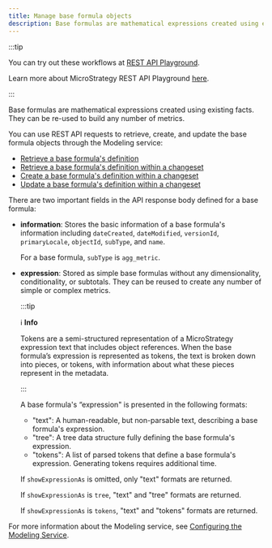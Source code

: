 ```yaml
---
title: Manage base formula objects
description: Base formulas are mathematical expressions created using existing facts. They can be re-used to build any number of metrics. You can use REST API requests to retrieve, create, and update the base formula objects through the Modeling service.
---
```


<Available since="2021 Update 5" />

:::tip

You can try out these workflows at [REST API Playground](https://www.postman.com/microstrategysdk/workspace/microstrategy-rest-api/folder/16131298-cf953972-3d9d-4347-b253-5d89e40c088c?ctx=documentation).

Learn more about MicroStrategy REST API Playground [here](/docs/getting-started/playground.md).

:::

Base formulas are mathematical expressions created using existing facts. They can be re-used to build any number of metrics.

You can use REST API requests to retrieve, create, and update the base formula objects through the Modeling service:

- [Retrieve a base formula's definition](./retrieve-a-base-formulas-definition.md)
- [Retrieve a base formula's definition within a changeset](./retrieve-a-base-formulas-definition-within-a-changeset.md)
- [Create a base formula's definition within a changeset](./create-a-base-formulas-definition-within-a-changeset.md)
- [Update a base formula's definition within a changeset](./update-a-base-formulas-definition-within-a-changeset.md)

There are two important fields in the API response body defined for a base formula:

- **information**: Stores the basic information of a base formula's information including `dateCreated`, `dateModified`, `versionId`, `primaryLocale`, `objectId`, `subType`, and `name`.

  For a base formula, `subType` is `agg_metric`.

- **expression**: Stored as simple base formulas without any dimensionality, conditionality, or subtotals. They can be reused to create any number of simple or complex metrics.

  :::tip

  :information_source: **Info**

  Tokens are a semi-structured representation of a MicroStrategy expression text that includes object references. When the base formula’s expression is represented as tokens, the text is broken down into pieces, or tokens, with information about what these pieces represent in the metadata.

  :::

  A base formula's “expression" is presented in the following formats:

  - "text": A human-readable, but non-parsable text, describing a base formula's expression.
  - "tree": A tree data structure fully defining the base formula's expression.
  - "tokens": A list of parsed tokens that define a base formula's expression. Generating tokens requires additional time.

  If `showExpressionAs` is omitted, only "text" formats are returned.

  If `showExpressionAs` is `tree`, "text" and "tree" formats are returned.

  If `showExpressionAs` is `tokens`, "text" and "tokens" formats are returned.

For more information about the Modeling service, see [Configuring the Modeling Service](https://www2.microstrategy.com/producthelp/2021/InstallConfig/en-us/Content/modeling_service.htm).
